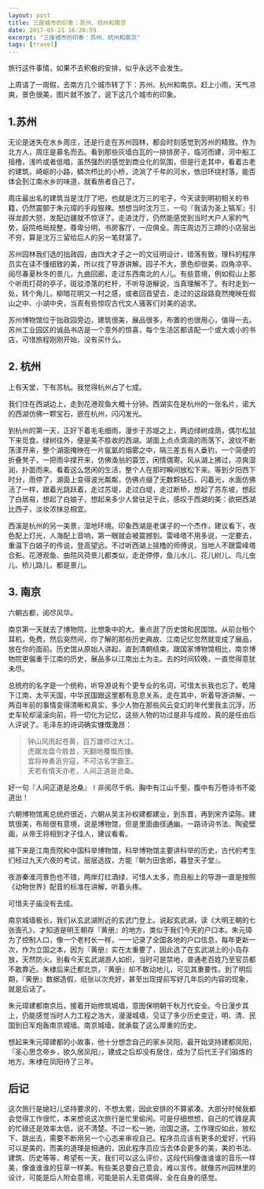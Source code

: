 ```yaml
---
layout: post
title: 三座城市的印象：苏州、杭州和南京
date: 2017-05-21 16:28:59
excerpt: "三座城市的印象：苏州、杭州和南京"
tags: [travel]
---
```


旅行这件事情，如果不去积极的安排，似乎永远不会发生。

上周请了一周假，去南方几个城市转了下：苏州、杭州和南京。赶上小雨，天气凉爽，景色很美，图片就不放了，说下这几个城市的印象。

<!--more-->

## 1.苏州

无论是迷失在水乡周庄，还是行走在苏州园林，都会时刻感觉到苏州的精致。作为北方人，周庄是慕名而去。看到那些灰墙白瓦的一排排房子，临河而建，河中船工摇橹，浅吟或者低唱，虽然强烈的感觉到商业化的氛围，但是行走其中，看着古老的建筑，崎岖的小路，鳞次栉比的小桥，流淌了千年的河水，依旧环绕村落，能否体会到江南水乡的味道，就看旅者自己了。

周庄最出名的建筑当是沈厅了吧，也就是沈万三的宅子，今天读到明初相关的书籍，仍然震颤于朱元璋的手段狠辣。想想当时沈万三，一句『我请为圣上犒军』引得龙颜大怒，发配边疆就不惊讶了。走进沈厅，仍然能感觉到当时大户人家的气势，庭院格局规整，尊卑分明，书房客厅，一应俱全。周庄周边万三蹄的小店层出不穷，算是沈万三留给后人的另一笔财富了。

苏州园林我们选的拙政园，由四大才子之一的文征明设计，错落有致，理科的程序员实在读不懂细致的美，所以找了导游讲解。园子不大，景色却很美，四角凉亭、阅尽春夏秋冬的景儿，九曲回廊，走过东西南北的人儿。有些意境，例如假山上那个听雨打荷的亭子，斑驳漆落的栏杆，不听导游解说，当真理解不了。有时走到一处，转个角儿，柳暗花明又一村之感，或者回首望去，走过的这段路竟然掩映在假山之中、小湖中央，当真有些惊叹古代文人骚客们对美的追求。

苏州博物馆位于拙政园旁边，建筑很美，展品很多，布置的也很用心，值得一去。  
苏州工业园区的诚品书店是一个意外的惊喜，每个生活区都该配一个或大或小的书店，可惜旅程刚刚开始，没有买什么。

## 2. 杭州

上有天堂，下有苏杭。我觉得杭州占了七成。

我们住在西湖边上，走到花港观鱼大概十分钟。西湖实在是杭州的一张名片，诺大的西湖仿佛一颗宝石，嵌在杭州，闪闪发光。

到杭州的第一天，正好下着毛毛细雨，漫步于苏堤之上，两边绿树成荫，偶尔松鼠下来觅食。绿树往外，便是美不胜收的西湖。湖面上点点滴滴的雨落下，波纹不断荡漾开来，整个湖面掩映在一片氤氲的烟雾之中，隔三差五有人垂钓，一个简便的折叠凳子，一把雨伞撑开来，仿佛渔翁的蓑笠，闲情偶寄。风从湖上拂过，凉爽湿润，扑面而来。看着这么悠闲的生活，整个人在那时瞬间放松下来。等到夕阳西下时分，雨停了，湖面上变得波光粼粼，仿佛点缀了无数颗钻石，闪着光，水面仿佛活了一样，跟着光跳跃着，走过苏堤，走过白堤，走过断桥，想起了苏东坡，想起了白居易，想起了白娘子，想起来多少人曾驻足于此，感叹于西湖的美：欲把西湖比西子，淡妆浓抹总相宜。

西溪是杭州的另一美景，湿地环境。印象西湖是老谋子的一个杰作，建议看下，夜色配上灯光，人海配上音响，第一眼就会被震撼到。雷峰塔不用多说，一定要去，重温下白娘子的传说，登高望远。不过听西湖上摇橹的师傅说，当地人不跟雷峰塔合影。花港观鱼、曲院风荷景儿都类似，走走停停，鱼儿水儿、花儿树儿、鸟儿虫儿、桥儿路儿，都是景儿。

## 3. 南京

六朝古都，阅尽风华。

南京第一天就去了博物院，比想象中的大。重点逛了历史馆和民国馆。从前台租个耳机，免费，然后突然间，你了解的那些历史典故、江南记忆忽然就变成了展品，放在你的面前。历史馆从原始人讲起，直到清朝结束。跟国家博物馆相比，南京博物院更偏重于江南的历史，展品多以江南出土为主。去的时间较晚，一直觉得意犹未尽。

总统府的名字是一个统称，听导游说有个更专业的名词，可惜太长我也忘了。乾隆下江南、太平天国，中华民国跟这里都有息息关系，走在其中，听着导游讲解，一两百年前的事情变得清晰和真实，多少人物在那些风云变幻的年代里我主沉浮，历史车轮却滚滚向前，将一切化为记忆，这些人物的功过是非与成败，真的是任由后人评说了。毛泽东的诗词确实慷慨激昂：
> 钟山风雨起苍黄，百万雄师过大江。  
> 虎踞龙盘今胜昔，天翻地覆慨而慷。  
> 宜将神勇追穷寇，不可沽名学霸王。  
> 天若有情天亦老，人间正道是沧桑。  

好一句『人间正道是沧桑』！非阅尽千帆、胸中有江山千壑，腹中有万卷诗书不能道出！

六朝博物馆离总统府很近，六朝从吴主孙权建都建业，到东晋，再到宋齐梁陈。建筑很美，布局很有意境，说是博物馆，但是里面曲径通幽，一路诗词书法、陶瓷壁画，从帝王将相到才子佳人，建议看看。

接下来是江南贡院和中国科举博物馆，科举博物馆主要讲科举的历史，古代的考生们经过九天六夜的考试，层层选拔，方能『朝为田舍郎，暮登天子堂』。

夜游秦淮河景色也不错，两岸灯红酒绿，可惜人太多，而且船上的导游一直是按照《动物世界》配音的标准在讲解，听着头疼。

可惜夫子庙没有去成。

南京城墙极长，我们从玄武湖附近的玄武门登上。说起玄武湖，读《大明王朝的七张面孔》，才知道是明王朝存『黄册』的地方，类似于我们今天的户口本。朱元璋为了控制人口，像一个老村长一样，一一记录了全国各地的户口信息，每年更新一次，作为立国之本，因为『黄册』实在太重要了，因此选了在玄武湖上的小岛存放，天然防火。别看今天玄武湖游人如织，当时可是禁地，普通老百姓乃至官员都不敢靠近。朱棣后来迁都北京，『黄册』却不敢动地儿，可见其重要性。到了明后期，『黄册』数据造假，纸张以次充好，甚至出现提前写好几年后的内容的现象，就是后话了。

朱元璋建都南京后，接着开始修筑城墙，意图保明朝千秋万代安全。今日漫步其上，仍能感觉当时人力工程之浩大，漫漫城墙，见证了多少历史变迁，明、清、民国到日军炮轰南京城墙。南京城墙，就承载了这么厚重的历史。

想起来朱元璋建都的小故事，他十分想念自己的家乡凤阳，最开始坚持建都凤阳，『圣心思念帝乡，欲久居凤阳』，建成之后却没有居住，成为了后代王子们锻炼的地方。朱棣在凤阳待了三年。

## 后记

这次旅行是媳妇儿坚持要求的，不想太累，因此安排的不算紧凑。大部分时候我都会觉得工作很忙，本来想说这次旅行是忙里偷闲。可是仔细想想，自己的忙碌是真的忙碌还是效率太低，说不清楚。不过一松一驰，治国之道。工作理应如此，放松下、跳出去，需要不断用另一个心态来审视自己。程序员应该有更多的爱好，代码可以是美的，而美的道理是相通的，因此程序员应当去体会更多的美，美的书法、建筑、历史等等，希望有一天，我们可以这么评价，这段代码像谁谁谁的音乐一样美，像谁谁谁的狂草一样美。有些美总要自己意会，难以言传。就像苏州园林里的设计，可能是后人附会意境，可能是前人无意偶得，全在自身的感觉。